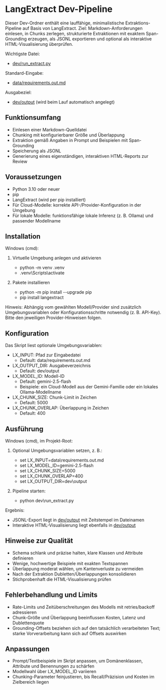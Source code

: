 # LangExtract Dev-Pipeline

Dieser Dev-Ordner enthält eine lauffähige, minimalistische Extraktions-Pipeline auf Basis von LangExtract. Ziel: Markdown-Anforderungen einlesen, in Chunks zerlegen, strukturierte Extraktionen mit exaktem Span-Grounding erzeugen, als JSONL exportieren und optional als interaktive HTML-Visualisierung überprüfen.

Wichtigste Datei:
- [dev/run_extract.py](dev/run_extract.py)

Standard-Eingabe:
- [data/requirements.out.md](data/requirements.out.md)

Ausgabeziel:
- [dev/output](dev/output) (wird beim Lauf automatisch angelegt)


## Funktionsumfang

- Einlesen einer Markdown-Quelldatei
- Chunking mit konfigurierbarer Größe und Überlappung
- Extraktion gemäß Angaben in Prompt und Beispielen mit Span-Grounding
- Speicherung als JSONL
- Generierung eines eigenständigen, interaktiven HTML-Reports zur Review


## Voraussetzungen

- Python 3.10 oder neuer
- pip
- LangExtract (wird per pip installiert)
- Für Cloud-Modelle: korrekte API-/Provider-Konfiguration in der Umgebung
- Für lokale Modelle: funktionsfähige lokale Inferenz (z. B. Ollama) und passender Modellname


## Installation

Windows (cmd):

1. Virtuelle Umgebung anlegen und aktivieren
   - python -m venv .venv
   - .venv\Scripts\activate

2. Pakete installieren
   - python -m pip install --upgrade pip
   - pip install langextract

Hinweis: Abhängig vom gewählten Modell/Provider sind zusätzlich Umgebungsvariablen oder Konfigurationsschritte notwendig (z. B. API-Key). Bitte den jeweiligen Provider-Hinweisen folgen.


## Konfiguration

Das Skript liest optionale Umgebungsvariablen:

- LX_INPUT: Pfad zur Eingabedatei
  - Default: data/requirements.out.md
- LX_OUTPUT_DIR: Ausgabeverzeichnis
  - Default: dev/output
- LX_MODEL_ID: Modell-ID
  - Default: gemini-2.5-flash
  - Beispiele: ein Cloud-Modell aus der Gemini-Familie oder ein lokales Ollama-Modellname
- LX_CHUNK_SIZE: Chunk-Limit in Zeichen
  - Default: 5000
- LX_CHUNK_OVERLAP: Überlappung in Zeichen
  - Default: 400


## Ausführung

Windows (cmd), im Projekt-Root:

1. Optional Umgebungsvariablen setzen, z. B.:
   - set LX_INPUT=data\requirements.out.md
   - set LX_MODEL_ID=gemini-2.5-flash
   - set LX_CHUNK_SIZE=5000
   - set LX_CHUNK_OVERLAP=400
   - set LX_OUTPUT_DIR=dev\output

2. Pipeline starten:
   - python dev\run_extract.py

Ergebnis:
- JSONL-Export liegt in [dev/output](dev/output) mit Zeitstempel im Dateinamen
- Interaktive HTML-Visualisierung liegt ebenfalls in [dev/output](dev/output)


## Hinweise zur Qualität

- Schema schlank und präzise halten, klare Klassen und Attribute definieren
- Wenige, hochwertige Beispiele mit exakten Textspannen
- Überlappung moderat wählen, um Kantenverluste zu vermeiden
- Nach der Extraktion Dubletten/Überlappungen konsolidieren
- Stichprobenhaft die HTML-Visualisierung prüfen


## Fehlerbehandlung und Limits

- Rate-Limits und Zeitüberschreitungen des Modells mit retries/backoff adressieren
- Chunk-Größe und Überlappung beeinflussen Kosten, Latenz und Dublettenquote
- Grounding-Offsets beziehen sich auf den tatsächlich verarbeiteten Text; starke Vorverarbeitung kann sich auf Offsets auswirken


## Anpassungen

- Prompt/Textbeispiele im Skript anpassen, um Domänenklassen, Attribute und Benennungen zu schärfen
- Modellwahl über LX_MODEL_ID variieren
- Chunking-Parameter feinjustieren, bis Recall/Präzision und Kosten im Zielbereich liegen